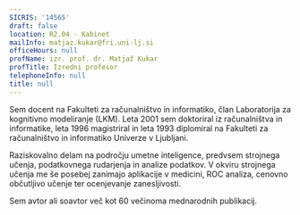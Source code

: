 ```yaml
---
SICRIS: '14565'
draft: false
location: R2.04 - Kabinet
mailInfo: matjaz.kukar@fri.uni-lj.si
officeHours: null
profName: izr. prof. dr. Matjaž Kukar
profTitle: Izredni profesor
telephoneInfo: null
title: null
---
```





Sem docent na Fakulteti za računalništvo in informatiko, član Laboratorija za kognitivno modeliranje (LKM). Leta 2001 sem doktoriral iz računalništva in informatike, leta 1996 magistriral in leta 1993 diplomiral na Fakulteti za računalništvo in informatiko Univerze v Ljubljani.
 


Raziskovalno delam na področju umetne inteligence, predvsem strojnega učenja, podatkovnega rudarjenja in analize podatkov. V okviru strojnega učenja me še posebej zanimajo aplikacije v medicini, ROC analiza, cenovno občutljivo učenje ter ocenjevanje zanesljivosti.
 




Sem avtor ali soavtor več kot 60 večinoma mednarodnih publikacij.